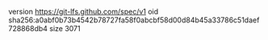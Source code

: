 version https://git-lfs.github.com/spec/v1
oid sha256:a0abf0b73b4542b78727fa58f0abcbf58d00d84b45a33786c51daef728868db4
size 3071
